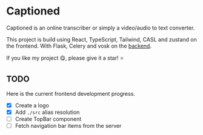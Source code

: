 # Captioned

Captioned is an online transcriber or simply a video/audio to text converter.

This project is build using React, TypeScript, Tailwind, CASL and zustand on the frontend.
With Flask, Celery and vosk on the [backend]().

If you like my project 😋, please give it a star! ⭐

## TODO

Here is the current frontend development progress.

- [x] Create a logo
- [x] Add ```./src``` alias resolution
- [ ] Create TopBar component
- [ ] Fetch navigation bar items from the server
